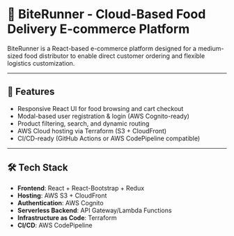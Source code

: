 # 🍔 BiteRunner - Cloud-Based Food Delivery E-commerce Platform

BiteRunner is a React-based e-commerce platform designed for a medium-sized food distributor to enable direct customer ordering and flexible logistics customization.

---

## 🚀 Features

- Responsive React UI for food browsing and cart checkout
- Modal-based user registration & login (AWS Cognito-ready)
- Product filtering, search, and dynamic routing
- AWS Cloud hosting via Terraform (S3 + CloudFront)
- CI/CD-ready (GitHub Actions or AWS CodePipeline compatible)

---

## 🛠️ Tech Stack

- **Frontend**: React + React-Bootstrap + Redux
- **Hosting**: AWS S3 + CloudFront
- **Authentication**: AWS Cognito
- **Serverless Backend**: API Gateway/Lambda Functions
- **Infrastructure as Code**: Terraform
- **CI/CD**: AWS CodePipeline
